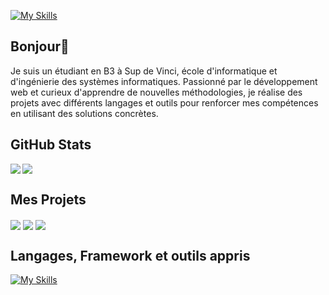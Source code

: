 [![My Skills](https://skillicons.dev/icons?i=linkedin)](https://www.linkedin.com/in/alla-eddine-boukabou/)
</a>
## Bonjour👋
Je suis un étudiant en B3 à Sup de Vinci, école d'informatique et d'ingénierie des systèmes informatiques.
Passionné par le développement web et curieux d'apprendre de nouvelles méthodologies, je réalise des projets avec différents langages et outils pour renforcer mes compétences en utilisant des solutions concrètes. 

## GitHub Stats
<img align="left" src="https://github-readme-stats.vercel.app/api?username=Aldin285&show_icons=true&count_private=true&theme=dracula" />
<img src="https://github-readme-stats.vercel.app/api/top-langs/?username=Aldin285&layout=compact&count_private=true&theme=dracula" /> 

## Mes Projets
<a href="https://github.com/Aldin285/Plateforme_Discord-" target="_blank"><img align="center" src="https://github-readme-stats.vercel.app/api/pin/?username=Aldin285&repo=Plateforme_Discord-&theme=dracula"></a> 
<a href="https://github.com/Aldin285/Bibliotheque" target="_blank"><img align="center" src="https://github-readme-stats.vercel.app/api/pin/?username=Aldin285&repo=Bibliotheque&theme=dracula"></a> 
<a href="https://github.com/Aldin285/Loc-Auto" target="_blank"><img align="center" src="https://github-readme-stats.vercel.app/api/pin/?username=Aldin285&repo=Loc-Auto&theme=dracula"></a>

 ## Langages, Framework et outils appris
 [![My Skills](https://skillicons.dev/icons?i=js,html,css,cs,mongodb,mysql,nextjs,nodejs,php,postgres,prisma,py,react,tailwind,vue&perline=10)](https://skillicons.dev)



